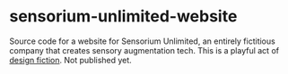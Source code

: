 # sensorium-unlimited-website 

Source code for a website for Sensorium Unlimited, an entirely fictitious company that creates sensory augmentation tech.
This is a playful act of [design fiction](https://en.wikipedia.org/wiki/Design_fiction). Not published yet.